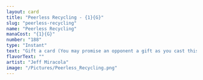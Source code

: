 ```yaml
---
layout: card
title: "Peerless Recycling - {1}{G}"
slug: "peerless-recycling"
name: "Peerless Recycling"
manaCost: "{1}{G}"
number: "188"
type: "Instant"
text: "Gift a card (You may promise an opponent a gift as you cast this spell. If you do, they draw a card before its other effects.)\nReturn target permanent card from your graveyard to your hand. If the gift was promised, instead return two target permanent cards from your graveyard to your hand."
flavorText: ""
artist: "Jeff Miracola"
image: "/Pictures/Peerless_Recycling.png"
---
```


